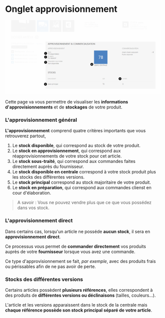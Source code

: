 # Onglet approvisionnement


![ongletapprovisionnement-appro31](images/ongletapprovisionnement-appro31.png)


<p>Cette page va vous permettre de visualiser les <strong>informations d'approvisionnements</strong> et de <strong>stockages</strong> de votre produit.</p>
<h3>L'approvisionnement g&eacute;n&eacute;ral</h3>
<p><strong>L'approvisionnement</strong> comprend quatre crit&egrave;res importants que vous retrouverez partout,</p>
<ol>
<li>Le <strong>stock disponible</strong>, qui correspond au stock de votre produit.</li>
<li>Le <strong>stock en approvisionnement</strong>, qui correspond aux r&eacute;approvisionnements de votre stock pour cet article.</li>
<li>Le <strong>stock sous-trait&eacute;</strong>, qui correspond aux commandes faites directement aupr&egrave;s du fournisseur.</li>
<li>Le <strong>stock disponible en centrale</strong> correspond &agrave; votre stock produit plus les stocks des diff&eacute;rentes versions.</li>
<li>Le <strong>stock principal</strong> correspond au stock majoritaire de votre produit.</li>
<li>Le <strong>stock en pr&eacute;paration</strong>, qui correspond aux commandes clienst en cour d'&eacute;laboration.</li>
</ol>
<blockquote>
<p>A savoir : Vous ne pouvez vendre plus que ce que vous poss&eacute;dez dans vos stock.</p>
</blockquote>
<h3>L'approvisionnement direct</h3>
<p>Dans certains cas, lorsqu'un article ne poss&eacute;de <strong>aucun stock</strong>, il sera en <strong>approvisionnement direct</strong>.</p>
<p>Ce processus vous permet de <strong>commander directement</strong> vos produits aupr&egrave;s de votre <strong>fournisseur</strong> lorsque vous avez une commande.</p>
<p>Ce type d'approvisionnement se fait, <em>par exemple</em>, avec des produits frais ou p&eacute;rissables afin de ne pas avoir de perte.</p>
<h3>Stocks des diff&eacute;rentes versions</h3>
<p>Certains articles poss&egrave;dent <strong>plusieurs r&eacute;f&eacute;rences</strong>, elles correspondent &agrave; des produits de <strong>diff&eacute;rentes versions ou d&eacute;clinaisons </strong>(tailles, couleurs...).</p>
<p>L'article et les versions apparaissent dans le stock de la centrale mais <strong>chaque r&eacute;f&eacute;rence poss&egrave;de son stock principal s&eacute;par&eacute; de votre article</strong>.</p>


